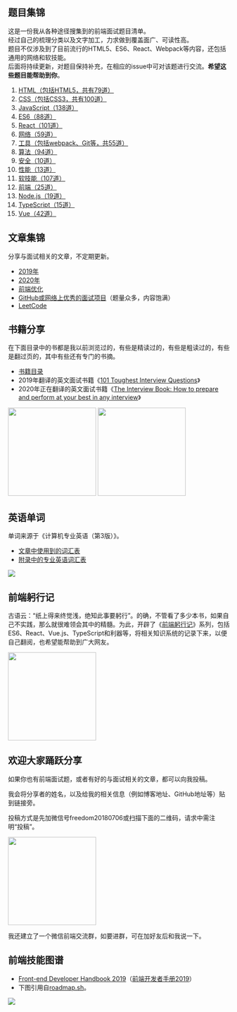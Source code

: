## 题目集锦

这是一份我从各种途径搜集到的前端面试题目清单。  
经过自己的梳理分类以及文字加工，力求做到覆盖面广、可读性高。  
题目不仅涉及到了目前流行的HTML5、ES6、React、Webpack等内容，还包括通用的网络和软技能。  
后面将持续更新，对题目保持补充，在相应的issue中可对该题进行交流。**希望这些题目能帮助到你**。  

1. [HTML（包括HTML5，共有79道）](https://github.com/pwstrick/daily/blob/master/interview/html.md)
2. [CSS（包括CSS3，共有100道）](https://github.com/pwstrick/daily/blob/master/interview/css.md)
3. [JavaScript（138道）](https://github.com/pwstrick/daily/blob/master/interview/javascript.md)
4. [ES6（88道）](https://github.com/pwstrick/daily/blob/master/interview/es6.md)
5. [React（101道）](https://github.com/pwstrick/daily/blob/master/interview/react.md)
6. [网络（59道）](https://github.com/pwstrick/daily/blob/master/interview/network.md)
7. [工具（包括webpack、Git等，共55道）](https://github.com/pwstrick/daily/blob/master/interview/tool.md)
8. [算法（94道）](https://github.com/pwstrick/daily/blob/master/interview/algorithm.md)
9. [安全（10道）](https://github.com/pwstrick/daily/blob/master/interview/security.md)
10. [性能（13道）](https://github.com/pwstrick/daily/blob/master/interview/performance.md)
11. [软技能（107道）](https://github.com/pwstrick/daily/blob/master/interview/skill.md)
12. [前端（25道）](https://github.com/pwstrick/daily/blob/master/interview/fe.md)
13. [Node.js（19道）](https://github.com/pwstrick/daily/blob/master/interview/nodejs.md)
14. [TypeScript（15道）](https://github.com/pwstrick/daily/blob/master/interview/ts.md)
15. [Vue（42道）](https://github.com/pwstrick/daily/blob/master/interview/vue.md)

## 文章集锦
分享与面试相关的文章，不定期更新。

* [2019年](https://github.com/pwstrick/daily/blob/master/article/2019.md)
* [2020年](https://github.com/pwstrick/daily/blob/master/article/2020.md)
* [前端优化](https://github.com/pwstrick/daily/blob/master/article/optimization.md)
* [GitHub或网络上优秀的面试项目](https://github.com/pwstrick/daily/blob/master/article/github.md)（题量众多，内容饱满）
* [LeetCode](https://github.com/pwstrick/daily/blob/master/article/leetcode/leetcode.md)

## 书籍分享

在下面目录中的书都是我以前浏览过的，有些是精读过的，有些是粗读过的，有些是翻过页的，其中有些还有专门的书摘。

* [书籍目录](https://github.com/pwstrick/daily/blob/master/book/names.md)
* 2019年翻译的英文面试书籍《[101 Toughest Interview Questions](https://github.com/pwstrick/daily/blob/master/book/contents.md)》
* 2020年正在翻译的英文面试书籍《[The Interview Book: How to prepare and perform at your best in any interview](https://github.com/pwstrick/daily/blob/master/book/prepare.md)》

<p>
<img src="https://github.com/pwstrick/daily/raw/master/assets/img/cover/101-interview-cover.png" width="200" />
<img src="https://github.com/pwstrick/daily/raw/master/assets/img/cover/how-to-prepare-in-interview.png" width="200" />
</p>

## 英语单词

单词来源于《计算机专业英语（第3版）》。

* [文章中使用到的词汇表](https://github.com/pwstrick/daily/blob/master/book/computer/1.md)
* [附录中的专业英语词汇表](https://github.com/pwstrick/daily/blob/master/book/computer/2.md)

<img src="https://github.com/pwstrick/daily/raw/master/assets/img/cover/computer-en-cover.jpg" />

## 前端躬行记
古语云：“纸上得来终觉浅，绝知此事要躬行”。的确，不管看了多少本书，如果自己不实践，那么就很难领会其中的精髓。为此，开辟了《[前端躬行记](https://www.kancloud.cn/pwstrick/fe-questions/1094971)》系列，包括ES6、React、Vue.js、TypeScript和利器等，将相关知识系统的记录下来，以便自己翻阅，也希望能帮助到广大网友。

<img src="https://github.com/pwstrick/daily/raw/master/assets/img/cover/fe-questions.png" width="200" />

## 欢迎大家踊跃分享
如果你也有前端面试题，或者有好的与面试相关的文章，都可以向我投稿。

我会将分享者的姓名，以及给我的相关信息（例如博客地址、GitHub地址等）贴到链接旁。

投稿方式是先加微信号freedom20180706或扫描下面的二维码，请求中需注明“投稿”。

<img src="https://github.com/pwstrick/daily/raw/master/assets/img/qrcode.jpg" width="200" />

我还建立了一个微信前端交流群，如要进群，可在加好友后和我说一下。

## 前端技能图谱
* [Front-end Developer Handbook 2019](https://frontendmasters.com/books/front-end-handbook/2019/)（[前端开发者手册2019](https://www.yuque.com/ysfe/ykx/fedhb)）  
* 下图引用自[roadmap.sh](https://roadmap.sh/frontend)。

<img src="https://github.com/pwstrick/daily/raw/master/assets/img/skill/2020.png" />

